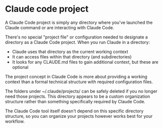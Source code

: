 # Claude code project

A Claude Code project is simply any directory where you've launched the Claude command or are interacting with Claude Code.

There's no special "project file" or configuration needed to designate a directory as a Claude Code project. When you run Claude in a directory:

- Claude uses that directory as the current working context
- It can access files within that directory (and subdirectories)
- It looks for any CLAUDE.md files to gain additional context, but these are optional

The project concept in Claude Code is more about providing a working context than a formal technical structure with required configuration files.

The folders under ~/.claude/projects/ can be safely deleted if you no longer need those projects. This directory appears to be a custom organization structure rather than something specifically required by Claude Code.

The Claude Code tool itself doesn't depend on this specific directory structure, so you can organize your projects however works best for your workflow.
